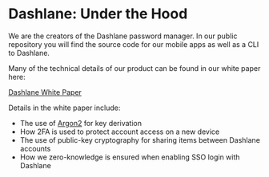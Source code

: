# Dashlane: Under the Hood

We are the creators of the Dashlane password manager. In our public repository you will find the source code for our mobile apps as well as a CLI to Dashlane.


Many of the technical details of our product can be found in our white paper here:

[Dashlane White Paper](https://www.dashlane.com/download/whitepaper-en.pdf)

Details in the white paper include:

- The use of [Argon2](https://github.com/P-H-C/phc-winner-argon2) for key derivation
- How 2FA is used to protect account access on a new device
- The use of public-key cryptography for sharing items between Dashlane accounts
- How we zero-knowledge is ensured when enabling SSO login with Dashlane
